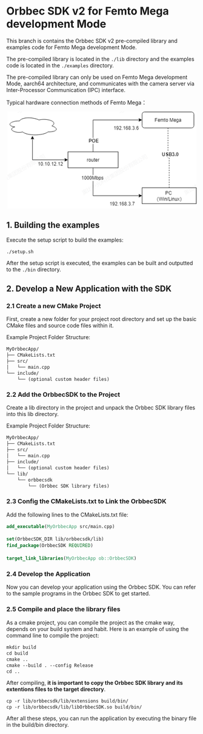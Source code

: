 # Orbbec SDK v2 for Femto Mega development Mode

This branch is contains the Orbbec SDK v2 pre-compiled library and examples code for Femto Mega development Mode.

The pre-compiled library is located in the `./lib` directory and the examples code is located in the `./examples` directory.

The pre-compiled library can only be used on Femto Mega development Mode, aarch64 architecture, and communicates with the camera server via Inter-Processor Communication (IPC) interface.

Typical hardware connection methods of Femto Mega：

<p align="center">
  <img src="misc/mega_connection_methods.png" alt="mega_connection_methods" width="500">
</p>


## 1. Building the examples

Execute the setup script to build the examples:

``` bash
./setup.sh
```

After the setup script is executed, the examples can be built and outputted to the `./bin` directory.

## 2. Develop a New Application with the SDK

### 2.1 Create a new CMake Project

First, create a new folder for your project root directory and set up the basic CMake files and source code files within it.

Example Project Folder Structure:

```plaintext
MyOrbbecApp/
├── CMakeLists.txt
├── src/
│   └── main.cpp
└── include/
    └── (optional custom header files)
```

### 2.2 Add the OrbbecSDK to the Project

Create a lib directory in the project and unpack the Orbbec SDK library files into this lib directory.

Example Project Folder Structure:

```plaintext
MyOrbbecApp/
├── CMakeLists.txt
├── src/
│   └── main.cpp
├── include/
│   └── (optional custom header files)
└── lib/
    └── orbbecsdk
        └── (Orbbec SDK library files)
```

### 2.3 Config the CMakeLists.txt to Link the OrbbecSDK

Add the following lines to the CMakeLists.txt file:

```cmake
add_executable(MyOrbbecApp src/main.cpp)

set(OrbbecSDK_DIR lib/orbbecsdk/lib)
find_package(OrbbecSDK REQUIRED)

target_link_libraries(MyOrbbecApp ob::OrbbecSDK)
```

### 2.4 Develop the Application

Now you can develop your application using the Orbbec SDK. You can refer to the sample programs in the Orbbec SDK to get started.

### 2.5 Compile and place the library files

As a cmake project, you can compile the project as the cmake way, depends on your build system and habit. Here is an example of using the command line to compile the project:

```shell
mkdir build
cd build
cmake ..
cmake --build . --config Release
cd ..
```

After compiling, **it is important to copy the Orbbec SDK library and its extentions files to the target directory**.

```shell
cp -r lib/orbbecsdk/lib/extensions build/bin/
cp -r lib/orbbecsdk/lib/libOrbbecSDK.so build/bin/
```

After all these steps, you can run the application by executing the binary file in the build/bin directory.
